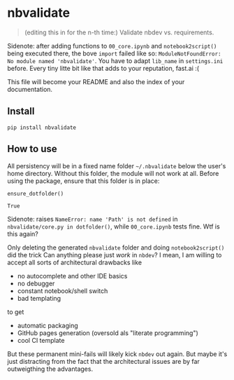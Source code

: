 # nbvalidate
> (editing this in for the n-th time:) Validate nbdev vs. requirements.


Sidenote: after adding functions to `00_core.ipynb` and `notebook2script()` being executed there, the bove  `import` failed like so: `ModuleNotFoundError: No module named 'nbvalidate'`. You have to adapt `lib_name` in `settings.ini` before. Every tiny litte bit like that adds to your reputation, fast.ai :(

This file will become your README and also the index of your documentation.

## Install

`pip install nbvalidate`

## How to use

All persistency will be in a fixed name folder `~/.nbvalidate` below the user's home directory. Without this folder, the module will not work at all. Before using the package, ensure that this folder is in place:

```python
ensure_dotfolder()
```




    True



Sidenote: raises `NameError: name 'Path' is not defined` in `nbvalidate/core.py in dotfolder()`, while `00_core.ipynb` tests fine. Wtf is this again? 

Only deleting the generated `nbvalidate` folder and doing `notebook2script()`
did the trick
Can anything please just _work_ in `nbdev`? I mean, I am willing to accept all sorts of architectural drawbacks like 
- no autocomplete and other IDE basics
- no debugger
- constant notebook/shell switch
- bad templating

to get
- automatic packaging
- GitHub pages generation (oversold als "literate programming")
- cool CI template

But these permanent mini-fails will likely kick `nbdev` out again. But maybe it's just distracting from the fact that the architectural issues are by far outweigthing the advantages.
